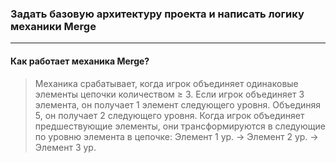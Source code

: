 ### Задать базовую архитектуру проекта и написать логику механики Merge
---

#### Как работает механика Merge?
> Механика срабатывает, когда игрок объединяет одинаковые элементы цепочки количеством ≥ 3. Если игрок объединяет 3 элемента, он получает 1 элемент следующего уровня. Объединяя 5, он получает 2 следующего уровня. Когда игрок объединяет предшествующие элементы, они трансформируются в следующие по уровню элемента в цепочке: Элемент 1 ур. → Элемент 2 ур. → Элемент 3 ур.
